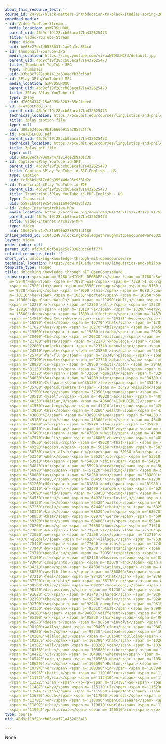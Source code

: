 ```yaml
---
about_this_resource_text: ''
course_id: 24-912-black-matters-introduction-to-black-studies-spring-2017
embedded_media:
- id: Video-YouTube-Stream
  media_location: axW7DSLHO8U
  parent_uid: 46d9cf19f28ccb05acaf71a432625473
  title: Video-YouTube-Stream
  type: Video
  uid: be63c27dc7d6538631c1ad2a1ea564cd
- id: Thumbnail-YouTube-JPG
  media_location: https://img.youtube.com/vi/axW7DSLHO8U/default.jpg
  parent_uid: 46d9cf19f28ccb05acaf71a432625473
  title: Thumbnail-YouTube-JPG
  type: Thumbnail
  uid: 03be3c7979e981412a330edfb33cfb8f
- id: 3Play-3PlayYouTubeid-MP4
  media_location: axW7DSLHO8U
  parent_uid: 46d9cf19f28ccb05acaf71a432625473
  title: 3Play-3Play YouTube id
  type: 3Play
  uid: d76984347c15a6995a8283c85e2faee6
- id: axW7DSLHO8U.srt
  parent_uid: 46d9cf19f28ccb05acaf71a432625473
  technical_location: https://ocw.mit.edu/courses/linguistics-and-philosophy/24-912-black-matters-introduction-to-black-studies-spring-2017/instructor-insights/unlocking-knowledge-through-mit-opencourseware/axW7DSLHO8U.srt
  title: 3play caption file
  type: null
  uid: d8036346b079b16660e915a785ec4ff6
- id: axW7DSLHO8U.pdf
  parent_uid: 46d9cf19f28ccb05acaf71a432625473
  technical_location: https://ocw.mit.edu/courses/linguistics-and-philosophy/24-912-black-matters-introduction-to-black-studies-spring-2017/instructor-insights/unlocking-knowledge-through-mit-opencourseware/axW7DSLHO8U.pdf
  title: 3play pdf file
  type: null
  uid: e8262eca770e92447a814ce2b9a0e13b
- id: Caption-3Play YouTube id-SRT
  parent_uid: 46d9cf19f28ccb05acaf71a432625473
  title: Caption-3Play YouTube id-SRT-English - US
  type: Caption
  uid: fcfb6b9a617cd9b95544da95e9331d2c
- id: Transcript-3Play YouTube id-PDF
  parent_uid: 46d9cf19f28ccb05acaf71a432625473
  title: Transcript-3Play YouTube id-PDF-English - US
  type: Transcript
  uid: 55971b0efe9c5456a11a0ed0438cf831
- id: Video-InternetArchive-MP4
  media_location: https://archive.org/download/MIT24.912S17/MIT24_912S17_DeGraff_Unlocking_Knowledge_300k.mp4
  parent_uid: 46d9cf19f28ccb05acaf71a432625473
  title: Video-Internet Archive-MP4
  type: Video
  uid: 10d62e1ec4e7c31b590b225073141186
inline_embed_id: 51045248unlockingknowledgethroughmitopencourseware60221083
layout: video
order_index: null
parent_uid: 0fc04d10cf5a2ac5e7838c3cc68ff777
related_resources_text: ''
short_url: unlocking-knowledge-through-mit-opencourseware
technical_location: https://ocw.mit.edu/courses/linguistics-and-philosophy/24-912-black-matters-introduction-to-black-studies-spring-2017/instructor-insights/unlocking-knowledge-through-mit-opencourseware
template_type: Tabbed
title: Unlocking Knowledge through MIT OpenCourseWare
transcript: <p><span m='5280'>MICHEL DEGRAFF:</span> <span m='5760'>So</span> <span
  m='5940'>why</span> <span m='7080'>was</span> <span m='7320'>I so</span> <span m='7560'>happy</span>
  <span m='7920'>to</span> <span m='8550'>engage</span> <span m='9150'>in</span> <span
  m='9330'>having</span> <span m='9600'>this</span> <span m='9680'>course</span> <span
  m='10110'>be</span> <span m='10350'>ported</span> <span m='10950'>on</span> <span
  m='11060'>OpenCourseWare?</span> <span m='11890'>Well,</span> <span m='12120'>first</span>
  <span m='12270'>of</span> <span m='12360'>all,</span> <span m='12730'>I</span> <span
  m='12810'>have</span> <span m='13110'>a</span> <span m='13200'>very</span> <span
  m='13500'>deep</span> <span m='13800'>affection</span> <span m='14370'>for</span>
  <span m='14560'>OpenCourseWare</span> <span m='16230'>because</span> <span m='16470'>I</span>
  <span m='16590'>feel</span> <span m='16770'>that</span> <span m='17070'>OpenCourseWare</span>
  <span m='17820'>has</span> <span m='18270'>this</span> <span m='18450'>potential</span>
  <span m='19500'>to</span> <span m='19860'>teach</span> <span m='20250'>to</span>
  <span m='20400'>the</span> <span m='20520'>billions,</span> <span m='21630'>to</span>
  <span m='21780'>share</span> <span m='22170'>knowledge,</span> <span m='22720'>to</span>
  <span m='22860'>unlock</span> <span m='23340'>knowledge</span> <span m='24030'>for</span>
  <span m='24810'>people</span> <span m='25260'>in</span> <span m='25480'>very</span>
  <span m='25740'>far-flung</span> <span m='26340'>places,</span> <span m='26940'>very</span>
  <span m='27390'>remote</span> <span m='27720'>places,</span> <span m='28560'>like</span>
  <span m='28820'>in</span> <span m='28950'>Haiti</span> <span m='29460'>where</span>
  <span m='31130'>there's</span> <span m='31470'>little</span> <span m='31740'>access</span>
  <span m='32220'>to</span> <span m='32369'>quality</span> <span m='32880'>materials.</span>
  <span m='34050'>So</span> <span m='34200'>for</span> <span m='34380'>me,</span>
  <span m='34980'>I</span> <span m='35130'>feel</span> <span m='35340'>that</span>
  <span m='35760'>OpenCourseWare's</span> <span m='36420'>mission</span> <span m='37260'>is</span>
  <span m='37500'>very</span> <span m='37950'>germane</span> <span m='38640'>to</span>
  <span m='39510'>myself,</span> <span m='40020'>as</span> <span m='40170'>a</span>
  <span m='40230'>Haitian,</span> <span m='40600'>[INAUDIBLE]</span> <span m='40890'>MIT,</span>
  <span m='41550'>wanting</span> <span m='41910'>to</span> <span m='42030'>share</span>
  <span m='43020'>this</span> <span m='43260'>wealth</span> <span m='43650'>that</span>
  <span m='43800'>I</span> <span m='43890'>have</span> <span m='44250'>intellectually</span>
  <span m='45180'>with</span> <span m='45360'>the</span> <span m='45480'>rest</span>
  <span m='45690'>of</span> <span m='45780'>the</span> <span m='45870'>world,</span>
  <span m='46210'>including</span> <span m='46710'>my</span> <span m='46890'>compatriots</span>
  <span m='47490'>in</span> <span m='47580'>Haiti</span> <span m='47880'>who</span>
  <span m='47940'>don't</span> <span m='48060'>have</span> <span m='48330'>that</span>
  <span m='48630'>access,</span> <span m='49020'>that</span> <span m='49140'>much</span>
  <span m='49290'>access,</span> <span m='50160'>to</span> <span m='50280'>quality</span>
  <span m='50730'>materials.</span> </p><p><span m='51930'>But</span> <span m='52170'>also,</span>
  <span m='53340'>when</span> <span m='53520'>it</span> <span m='53610'>comes</span>
  <span m='53910'>to</span> <span m='54000'>this</span> <span m='54210'>issue</span>
  <span m='54810'>of</span> <span m='55920'>breaking</span> <span m='56340'>walls</span>
  <span m='56970'>and</span> <span m='57120'>building</span> <span m='57450'>bridges,</span>
  <span m='58080'>as</span> <span m='58260'>we</span> <span m='58380'>see,</span>
  <span m='59820'>say,</span> <span m='60450'>in</span> <span m='61200'>the</span>
  <span m='61260'>US</span> <span m='61830'>and</span> <span m='61980'>parts</span>
  <span m='62310'>of</span> <span m='62490'>Europe,</span> <span m='62910'>the</span>
  <span m='63090'>world</span> <span m='63450'>moving</span> <span m='64379'>to</span>
  <span m='64530'>more</span> <span m='64920'>exclusion,</span> <span m='65960'>to</span>
  <span m='66150'>more</span> <span m='66420'>walls,</span> <span m='67110'>I</span>
  <span m='67230'>feel</span> <span m='67440'>that</span> <span m='68250'>the</span>
  <span m='68340'>kind</span> <span m='68520'>of</span> <span m='68670'>knowledge</span>
  <span m='68850'>that</span> <span m='68970'>we're</span> <span m='69060'>building</span>
  <span m='69390'>here</span> <span m='69480'>at</span> <span m='69540'>MIT</span>
  <span m='70200'>and</span> <span m='70350'>how</span> <span m='71610'>we</span>
  <span m='72060'>as</span> <span m='72270'>a</span> <span m='72510'>people,</span>
  <span m='73050'>we</span> <span m='73390'>as</span> <span m='73710'>a</span> <span
  m='74370'>global</span> <span m='74820'>village,</span> <span m='75300'>as</span>
  <span m='75440'>we</span> <span m='77040'>enrich</span> <span m='77400'>ourselves</span>
  <span m='77940'>by</span> <span m='79230'>understanding</span> <span m='79560'>other</span>
  <span m='79710'>people's</span> <span m='79950'>experiences,</span> <span m='81150'>be</span>
  <span m='81360'>it</span> <span m='82120'>Muslims,</span> <span m='82830'>and</span>
  <span m='83040'>immigrants,</span> <span m='83670'>and</span> <span m='83820'>blacks,</span>
  <span m='84210'>and</span> <span m='84330'>Latinos,</span> <span m='86050'>it is</span>
  <span m='86250'>wealth there.</span> <span m='86880'>So</span> <span m='87120'>I</span>
  <span m='87210'>feel</span> <span m='87420'>that</span> <span m='87600'>it's</span>
  <span m='87720'>important</span> <span m='88170'>to</span> <span m='88290'>take</span>
  <span m='88560'>this</span> <span m='89220'>knowledge,</span> <span m='89880'>these</span>
  <span m='90120'>discussions,</span> <span m='91230'>and</span> <span m='91350'>have</span>
  <span m='91620'>it</span> <span m='91740'>shared</span> <span m='92040'>with</span>
  <span m='92190'>the</span> <span m='92280'>whole</span> <span m='92460'>world</span>
  <span m='92790'>so</span> <span m='92940'>people</span> <span m='93150'>can</span>
  <span m='93330'>see</span> <span m='93510'>that</span> <span m='93990'>there's</span>
  <span m='94260'>a</span> <span m='94680'>different</span> <span m='95040'>way</span>
  <span m='95190'>of</span> <span m='95250'>thinking</span> <span m='96450'>that</span>
  <span m='96570'>doesn't</span> <span m='96750'>involve</span> <span m='97890'>building</span>
  <span m='98190'>walls</span> <span m='98490'>for</span> <span m='98670'>security,</span>
  <span m='99230'>but</span> <span m='99330'>instead</span> <span m='100560'>creating</span>
  <span m='101040'>dialogues,</span> <span m='101640'>building</span> <span m='101920'>bridges,</span>
  <span m='102270'>so</span> <span m='102390'>that</span> <span m='102640'>we</span>
  <span m='103020'>all</span> <span m='103260'>can</span> <span m='103470'>be</span>
  <span m='103560'>the</span> <span m='103680'>richer</span> <span m='104010'>for</span>
  <span m='104220'>it</span> <span m='104880'>wherever</span> <span m='105240'>we</span>
  <span m='105420'>are,</span> <span m='105650'>be</span> <span m='105810'>it</span>
  <span m='106290'>in</span> <span m='106590'>Boston,</span> <span m='107080'>Massachusetts,</span>
  <span m='107940'>or</span> <span m='108390'>in</span> <span m='108840'>Port-au-Prince</span>
  <span m='109260'>Haiti,</span> <span m='110160'>or</span> <span m='110760'>in</span>
  <span m='111720'>Syria,</span> <span m='112410'>or</span> <span m='112770'>even</span>
  <span m='113220'>Iran.</span> </p><p><span m='114180'>So</span> <span m='114540'>that's</span>
  <span m='114870'>why</span> <span m='115110'>I</span> <span m='115230'>feel</span>
  <span m='115440'>it's</span> <span m='115560'>important</span> <span m='116490'>that</span>
  <span m='116790'>such</span> <span m='117060'>courses</span> <span m='117480'>be</span>
  <span m='117810'>on</span> <span m='118090'>OpenCourseWare</span> <span m='118770'>for</span>
  <span m='118920'>the</span> <span m='119010'>world</span> <span m='119670'>to</span>
  <span m='119940'>participate</span> <span m='120510'>in.</span> </p>
type: course
uid: 46d9cf19f28ccb05acaf71a432625473

---
```

None